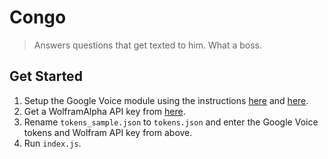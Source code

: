 
# Congo

> Answers questions that get texted to him. What a boss.

## Get Started

1. Setup the Google Voice module using the instructions
[here](https://github.com/amper5and/voice.js/issues/21#issuecomment-106381162)
and [here](https://github.com/amper5and/voice.js).
2. Get a WolframAlpha API key from [here](http://www.wolframalpha.com/widgets/).
3. Rename `tokens_sample.json` to `tokens.json` and enter the Google Voice
tokens and Wolfram API key from above.
4. Run `index.js`.
